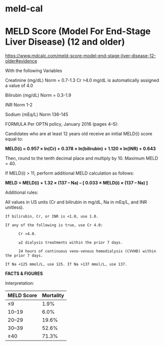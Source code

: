 # meld-cal
# MELD Score (Model For End-Stage Liver Disease) (12 and older)
https://www.mdcalc.com/meld-score-model-end-stage-liver-disease-12-older#evidence

With the following Variables

Creatinine (mg/dL) Norm = 0.7-1.3
Cr >4.0 mg/dL is automatically assigned a value of 4.0

Bilirubin (mg/dL) Norm = 0.3-1.9

INR Norm 1-2

Sodium (mEq/L) Norm 136-145

FORMULA Per OPTN policy, January 2016 (pages 4–5):

Candidates who are at least 12 years old receive an initial MELD(i) score equal to:

**MELD(i) = 0.957 × ln(Cr) + 0.378 × ln(bilirubin) + 1.120 × ln(INR) + 0.643**

Then, round to the tenth decimal place and multiply by 10. Maximum MELD = 40.

If MELD(i) > 11, perform additional MELD calculation as follows:

**MELD = MELD(i) + 1.32 × (137 – Na) –  [ 0.033 × MELD(i) × (137 – Na) ]**

Additional rules:

All values in US units (Cr and bilirubin in mg/dL, Na in mEq/L, and INR unitless).
    
    If bilirubin, Cr, or INR is <1.0, use 1.0.
    
    If any of the following is true, use Cr 4.0:
    
          Cr >4.0.
    
          ≥2 dialysis treatments within the prior 7 days.
    
          24 hours of continuous veno-venous hemodialysis (CVVHD) within the prior 7 days.
    
    If Na <125 mmol/L, use 125. If Na >137 mmol/L, use 137.

**FACTS & FIGURES**

Interpretation:


|__MELD Score__ | __Mortality__|
| --------------|--------------|
|≤9   |1.9%|
|10–19 |6.0%|
|20–29|19.6%|
|30–39|52.6%|
|≥40|71.3%|
